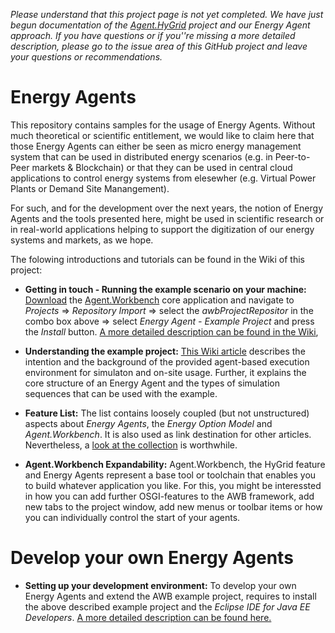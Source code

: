 *Please understand that this project page is not yet completed. We have just begun documentation of the [Agent.HyGrid](http://www.agent-hygrid.net) project and our Energy Agent approach.
If you have questions or if you''re missing a more detailed description, please go to the issue area of this GitHub project and leave your questions or recommendations.*

# Energy Agents
This repository contains samples for the usage of Energy Agents. Without much theoretical or scientific entitlement, we would like to claim here that those Energy Agents can either be seen as micro energy management system that can be used in distributed energy scenarios (e.g. in Peer-to-Peer markets & Blockchain) or that they can be used in central cloud applications to control energy systems from elesewher (e.g. Virtual Power Plants or Demand Site Manangement). 

For such, and for the development over the next years, the notion of Energy Agents and the tools presented here, might be used in scientific research or in real-world applications helping to support the digitization of our energy systems and markets, as we hope.

The folowing introductions and tutorials can be found in the Wiki of this project:
* **Getting in touch - Running the example scenario on your machine:** [Download](https://github.com/EnFlexIT/AgentWorkbench/releases) the [Agent.Workbench](https://github.com/EnFlexIT/AgentWorkbench) core application and navigate to *Projects* => *Repository Import* => select the *awbProjectRepositor* in the combo box above => select *Energy Agent - Example Project* and press the *Install* button. [A more detailed description can be found in the Wiki](https://github.com/EnFlexIT/EnergyAgentExample/wiki/1.-Run-the-example),

* **Understanding the example project:** [This Wiki article](https://github.com/EnFlexIT/EnergyAgentExample/wiki/2.-Understand-the-Example) describes the intention and the background of the provided agent-based execution environment for simulaton and on-site usage. Further, it explains the core structure of an Energy Agent and the types of simulation sequences that can be used with the example.  

* **Feature List:** The list contains loosely coupled (but not unstructured) aspects about *Energy Agents*, the *Energy Option Model* and *Agent.Workbench*. It is also used as link destination for other articles. Nevertheless, a [look at the collection](https://github.com/EnFlexIT/EnergyAgentExample/wiki/3.-Feature-List) is worthwhile.

* **Agent.Workbench Expandability:** Agent.Workbench, the HyGrid feature and Energy Agents represent  a base tool or toolchain that enables you to build whatever application you like. For this, you might be interessted in how you can add further OSGI-features to the AWB framework, add new tabs to the project window, add new menus or toolbar items or how you can individually control the start of your agents.


# Develop your own Energy Agents
* **Setting up your development environment:** To develop your own Energy Agents and extend the AWB example project, requires to install the above described example project and the *Eclipse IDE for Java EE Developers*. [A more detailed description can be found here.](https://enflexit.gitbook.io/agent-workbench/getting-started)   


